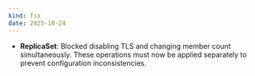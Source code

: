 ```yaml
---
kind: fix
date: 2025-10-24
---
```


* **ReplicaSet**: Blocked disabling TLS and changing member count simultaneously. These operations must now be applied separately to prevent configuration inconsistencies.
